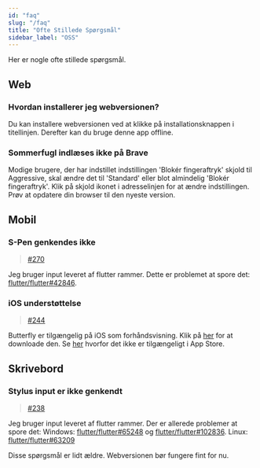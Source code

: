 ```yaml
---
id: "faq"
slug: "/faq"
title: "Ofte Stillede Spørgsmål"
sidebar_label: "OSS"
---
```


Her er nogle ofte stillede spørgsmål.

## Web

### Hvordan installerer jeg webversionen?

Du kan installere webversionen ved at klikke på installationsknappen i titellinjen. Derefter kan du bruge denne app offline.

### Sommerfugl indlæses ikke på Brave

Modige brugere, der har indstillet indstillingen 'Blokér fingeraftryk' skjold til Aggressive, skal ændre det til 'Standard' eller blot almindelig 'Blokér fingeraftryk'. Klik på skjold ikonet i adresselinjen for at ændre indstillingen. Prøv at opdatere din browser til den nyeste version.

## Mobil

### S-Pen genkendes ikke

> [#270](https://github.com/LinwoodDev/Butterfly/issues/270)

Jeg bruger input leveret af flutter rammer. Dette er problemet at spore det: [flutter/flutter#42846](https://github.com/flutter/flutter/issues/42846).

### iOS understøttelse

> [#244](https://github.com/LinwoodDev/Butterfly/issues/244)

Butterfly er tilgængelig på iOS som forhåndsvisning. Klik på [her](https://docs.butterfly.linwood.dev/downloads/ios) for at downloade den. Se [her](https://github.com/LinwoodDev/Butterfly/issues/244#issuecomment-1935460878) hvorfor det ikke er tilgængeligt i App Store.

## Skrivebord

### Stylus input er ikke genkendt

> [#238](https://github.com/LinwoodDev/Butterfly/issues/238)

Jeg bruger input leveret af flutter rammer. Der er allerede problemer at spore det: Windows: [flutter/flutter#65248](https://github.com/flutter/flutter/issues/65248) og [flutter/flutter#102836](https://github.com/flutter/flutter/issues/102836). Linux: [flutter/flutter#63209](https://github.com/flutter/flutter/issues/63209)

Disse spørgsmål er lidt ældre. Webversionen bør fungere fint for nu.
